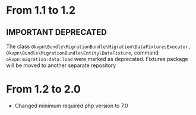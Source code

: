 # From 1.1 to 1.2

## IMPORTANT DEPRECATED

The class `Okvpn\Bundle\MigrationBundle\Migration\DataFixturesExecutor, Okvpn\Bundle\MigrationBundle\Entity\DataFixture`, 
command `okvpn:migration:data:load` were marked as deprecated. Fixtures package will be moved to another separate repository

# From 1.2 to 2.0

* Changed minimum required php version to 7.0
